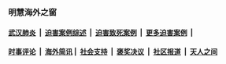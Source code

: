 
### 明慧海外之窗

####  [武汉肺炎](indexes/365.md?t=05170801) &nbsp;|&nbsp;  [迫害案例综述](indexes/328.md?t=05170801) &nbsp;|&nbsp; [迫害致死案例](indexes/277.md?t=05170801)  &nbsp;|&nbsp; [更多迫害案例](indexes/81.md?t=05170801)  &nbsp;|&nbsp; 
####  [时事评论](indexes/19.md?t=05170801) &nbsp;|&nbsp; [海外简讯](indexes/245.md?t=05170801)&nbsp;|&nbsp;  [社会支持](indexes/140.md?t=05170801) &nbsp;|&nbsp; [褒奖决议](indexes/282.md?t=05170801) &nbsp;|&nbsp; [社区报道](indexes/91.md?t=05170801)  &nbsp;|&nbsp; [天人之间](indexes/78.md?t=05170801) 

